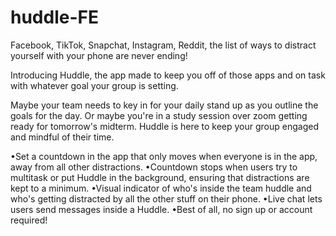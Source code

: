 # huddle-FE
Facebook, TikTok, Snapchat, Instagram, Reddit, the list of ways to distract yourself with your phone are never ending!

Introducing Huddle, the app made to keep you off of those apps and on task with whatever goal your group is setting.

Maybe your team needs to key in for your daily stand up as you outline the goals for the day.
Or maybe you're in a study session over zoom getting ready for tomorrow's midterm.
Huddle is here to keep your group engaged and mindful of their time.

•Set a countdown in the app that only moves when everyone is in the app, away from all other distractions.
•Countdown stops when users try to multitask or put Huddle in the background, ensuring that distractions are kept to a minimum.
•Visual indicator of who's inside the team huddle and who's getting distracted by all the other stuff on their phone.
•Live chat lets users send messages inside a Huddle.
•Best of all, no sign up or account required!
